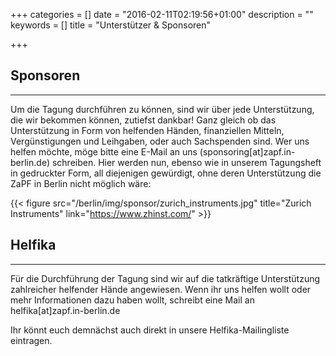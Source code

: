 +++
categories = []
date = "2016-02-11T02:19:56+01:00"
description = ""
keywords = []
title = "Unterstützer & Sponsoren"

+++
## Sponsoren
---
Um die Tagung durchführen zu können, sind wir über jede Unterstützung, die wir bekommen können, zutiefst dankbar! Ganz gleich ob das Unterstützung in Form von helfenden Händen, finanziellen Mitteln, Vergünstigungen und Leihgaben, oder auch Sachspenden sind. Wer uns helfen möchte, möge bitte eine E-Mail an uns (sponsoring[at]zapf.in-berlin.de) schreiben. Hier werden nun, ebenso wie in unserem Tagungsheft in gedruckter Form, all diejenigen gewürdigt, ohne deren Unterstützung die ZaPF in Berlin nicht möglich wäre:

{{< figure src="/berlin/img/sponsor/zurich_instruments.jpg" title="Zurich Instruments" link="https://www.zhinst.com/" >}}

## Helfika
---
Für die Durchführung der Tagung sind wir auf die tatkräftige Unterstützung zahlreicher helfender Hände angewiesen. Wenn ihr uns helfen wollt oder mehr Informationen dazu haben wollt, schreibt eine Mail an helfika[at]zapf.in-berlin.de

Ihr könnt euch demnächst auch direkt in unsere Helfika-Mailingliste eintragen.
